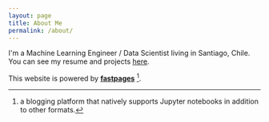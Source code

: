 ```yaml
---
layout: page
title: About Me
permalink: /about/
---
```


I'm a Machine Learning Engineer / Data Scientist living in Santiago, Chile. You can see my resume and projects [here](https://aastroza.github.io/).

This website is powered by **[fastpages](https://github.com/fastai/fastpages)** [^1].



[^1]:a blogging platform that natively supports Jupyter notebooks in addition to other formats.
